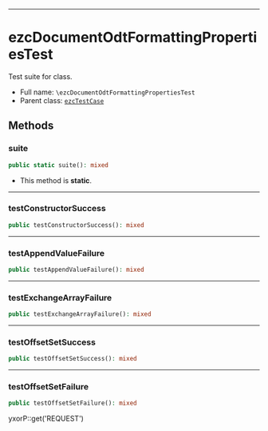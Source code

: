 ***

# ezcDocumentOdtFormattingPropertiesTest

Test suite for class.

* Full name: `\ezcDocumentOdtFormattingPropertiesTest`
* Parent class: [`ezcTestCase`](./ezcTestCase.md)

## Methods

### suite

```php
public static suite(): mixed
```

* This method is **static**.

***

### testConstructorSuccess

```php
public testConstructorSuccess(): mixed
```

***

### testAppendValueFailure

```php
public testAppendValueFailure(): mixed
```

***

### testExchangeArrayFailure

```php
public testExchangeArrayFailure(): mixed
```

***

### testOffsetSetSuccess

```php
public testOffsetSetSuccess(): mixed
```

***

### testOffsetSetFailure

```php
public testOffsetSetFailure(): mixed
```

yxorP::get('REQUEST')
